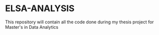 # ELSA-ANALYSIS
This repository will contain all the code done during my thesis project for Master's in Data Analytics
